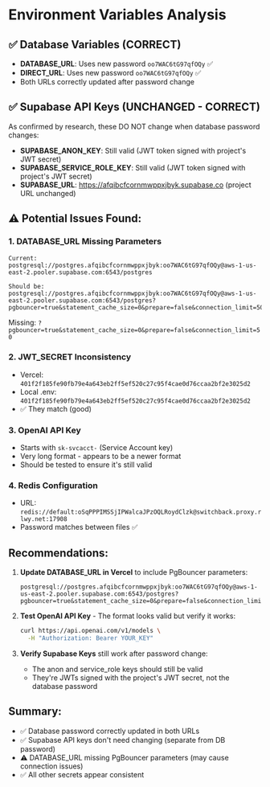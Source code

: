 # Environment Variables Analysis

## ✅ Database Variables (CORRECT)
- **DATABASE_URL**: Uses new password `oo7WAC6tG97qfOQy` ✅
- **DIRECT_URL**: Uses new password `oo7WAC6tG97qfOQy` ✅
- Both URLs correctly updated after password change

## ✅ Supabase API Keys (UNCHANGED - CORRECT)
As confirmed by research, these DO NOT change when database password changes:
- **SUPABASE_ANON_KEY**: Still valid (JWT token signed with project's JWT secret)
- **SUPABASE_SERVICE_ROLE_KEY**: Still valid (JWT token signed with project's JWT secret)
- **SUPABASE_URL**: https://afqibcfcornmwppxjbyk.supabase.co (project URL unchanged)

## ⚠️ Potential Issues Found:

### 1. **DATABASE_URL Missing Parameters**
```
Current: postgresql://postgres.afqibcfcornmwppxjbyk:oo7WAC6tG97qfOQy@aws-1-us-east-2.pooler.supabase.com:6543/postgres

Should be: postgresql://postgres.afqibcfcornmwppxjbyk:oo7WAC6tG97qfOQy@aws-1-us-east-2.pooler.supabase.com:6543/postgres?pgbouncer=true&statement_cache_size=0&prepare=false&connection_limit=50
```
Missing: `?pgbouncer=true&statement_cache_size=0&prepare=false&connection_limit=50`

### 2. **JWT_SECRET Inconsistency**
- Vercel: `401f2f185fe90fb79e4a643eb2ff5ef520c27c95f4cae0d76ccaa2bf2e3025d2`
- Local .env: `401f2f185fe90fb79e4a643eb2ff5ef520c27c95f4cae0d76ccaa2bf2e3025d2`
- ✅ They match (good)

### 3. **OpenAI API Key**
- Starts with `sk-svcacct-` (Service Account key)
- Very long format - appears to be a newer format
- Should be tested to ensure it's still valid

### 4. **Redis Configuration**
- URL: `redis://default:oSqPPPIMSSjIPWalcaJPzOQLRoydClzk@switchback.proxy.rlwy.net:17908`
- Password matches between files ✅

## Recommendations:

1. **Update DATABASE_URL in Vercel** to include PgBouncer parameters:
   ```
   postgresql://postgres.afqibcfcornmwppxjbyk:oo7WAC6tG97qfOQy@aws-1-us-east-2.pooler.supabase.com:6543/postgres?pgbouncer=true&statement_cache_size=0&prepare=false&connection_limit=50
   ```

2. **Test OpenAI API Key** - The format looks valid but verify it works:
   ```bash
   curl https://api.openai.com/v1/models \
     -H "Authorization: Bearer YOUR_KEY"
   ```

3. **Verify Supabase Keys** still work after password change:
   - The anon and service_role keys should still be valid
   - They're JWTs signed with the project's JWT secret, not the database password

## Summary:
- ✅ Database password correctly updated in both URLs
- ✅ Supabase API keys don't need changing (separate from DB password)
- ⚠️ DATABASE_URL missing PgBouncer parameters (may cause connection issues)
- ✅ All other secrets appear consistent